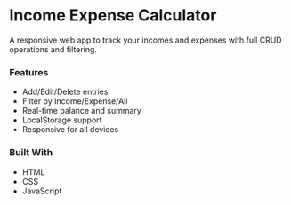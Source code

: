 # Income Expense Calculator

A responsive web app to track your incomes and expenses with full CRUD operations and filtering.

### Features
- Add/Edit/Delete entries
- Filter by Income/Expense/All
- Real-time balance and summary
- LocalStorage support
- Responsive for all devices

### Built With
- HTML
- CSS
- JavaScript



